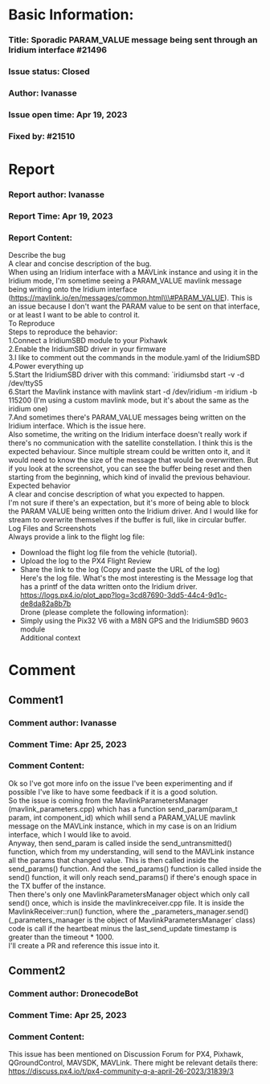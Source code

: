 # Basic Information:
### Title:  Sporadic PARAM_VALUE message being sent through an Iridium interface #21496 
### Issue status: Closed
### Author: lvanasse
### Issue open time: Apr 19, 2023
### Fixed by: #21510
# Report
### Report author: lvanasse
### Report Time: Apr 19, 2023
### Report Content:   
Describe the bug  
A clear and concise description of the bug.  
When using an Iridium interface with a MAVLink instance and using it in the Iridium mode, I'm sometime seeing a PARAM_VALUE mavlink message being writing onto the Iridium interface (https://mavlink.io/en/messages/common.html\\\#PARAM_VALUE). This is an issue because I don't want the PARAM value to be sent on that interface, or at least I want to be able to control it.  
To Reproduce  
Steps to reproduce the behavior:  
1.Connect a IridiumSBD module to your Pixhawk  
2.Enable the IridiumSBD driver in your firmware  
3.I like to comment out the commands in the module.yaml of the IridiumSBD  
4.Power everything up  
5.Start the IridiumSBD driver with this command: `iridiumsbd start -v -d /dev/ttyS5  
6.Start the Mavlink instance with mavlink start -d /dev/iridium -m iridium -b 115200 (I'm using a custom mavlink mode, but it's about the same as the iridium one)  
7.And sometimes there's PARAM_VALUE messages being written on the Iridium interface. Which is the issue here.  
Also sometime, the writing on the Iridium interface doesn't really work if there's no communication with the satellite constellation. I think this is the expected behaviour. Since multiple stream could be written onto it, and it would need to know the size of the message that would be overwritten. But if you look at the screenshot, you can see the buffer being reset and then starting from the beginning, which kind of invalid the previous behaviour.  
Expected behavior  
A clear and concise description of what you expected to happen.    
I'm not sure if there's an expectation, but it's more of being able to block the PARAM VALUE being written onto the Iridium driver. And I would like for stream to overwrite themselves if the buffer is full, like in circular buffer.  
Log Files and Screenshots  
Always provide a link to the flight log file:  
- Download the flight log file from the vehicle (tutorial).  
- Upload the log to the PX4 Flight Review  
- Share the link to the log (Copy and paste the URL of the log)  
Here's the log file. What's the most interesting is the Message log that has a printf of the data written onto the Iridium driver.    
https://logs.px4.io/plot_app?log=3cd87690-3dd5-44c4-9d1c-de8da82a8b7b  
Drone (please complete the following information):  
- Simply using the Pix32 V6 with a M8N GPS and the IridiumSBD 9603 module  
Additional context  

# Comment
## Comment1
### Comment author: lvanasse
### Comment Time: Apr 25, 2023
### Comment Content:   
Ok so I've got more info on the issue I've been experimenting and if possible I've like to have some feedback if it is a good solution.  
So the issue is coming from the MavlinkParametersManager (mavlink_parameters.cpp) which has a function send_param(param_t param, int component_id) which whill send a PARAM_VALUE mavlink message on the MAVLink instance, which in my case is on an Iridium interface, which I would like to avoid.  
Anyway, then send_param is called inside the send_untransmitted() function, which from my understanding, will send to the MAVLink instance all the params that changed value. This is then called inside the send_params() function. And the send_params() function is called inside the send() function, it will only reach send_params() if there's enough space in the TX buffer of the instance.  
Then there's only one MavlinkParametersManager object which only call send() once, which is inside the mavlinkreceiver.cpp file. It is inside the MavlinkReceiver::run() function, where the _parameters_manager.send() (_parameters_manager is the object of MavlinkParametersManager` class) code is call if the heartbeat minus the last_send_update timestamp is greater than the timeout * 1000.  
I'll create a PR and reference this issue into it.  

## Comment2
### Comment author: DronecodeBot
### Comment Time: Apr 25, 2023
### Comment Content:   
This issue has been mentioned on Discussion Forum for PX4, Pixhawk, QGroundControl, MAVSDK, MAVLink. There might be relevant details there:  
https://discuss.px4.io/t/px4-community-q-a-april-26-2023/31839/3  
